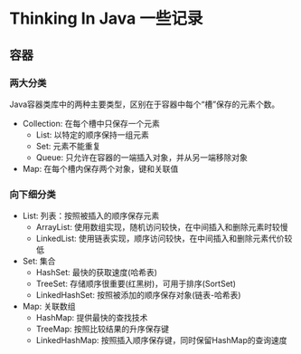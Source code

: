 # Thinking In Java 一些记录

## 容器
### 两大分类
Java容器类库中的两种主要类型，区别在于容器中每个“槽”保存的元素个数。
* Collection: 在每个槽中只保存一个元素
    * List: 以特定的顺序保持一组元素
    * Set: 元素不能重复
    * Queue: 只允许在容器的一端插入对象，并从另一端移除对象
* Map: 在每个槽内保存两个对象，键和关联值
### 向下细分类
* List: 列表：按照被插入的顺序保存元素
    * ArrayList: 使用数组实现，随机访问较快，在中间插入和删除元素时较慢
    * LinkedList: 使用链表实现，顺序访问较快，在中间插入和删除元素代价较低
* Set: 集合
    * HashSet: 最快的获取速度(哈希表)
    * TreeSet: 存储顺序很重要(红黑树)，可用于排序(SortSet)
    * LinkedHashSet: 按照被添加的顺序保存对象(链表-哈希表)
* Map: 关联数组
    * HashMap: 提供最快的查找技术
    * TreeMap: 按照比较结果的升序保存键
    * LinkedHashMap: 按照插入顺序保存键，同时保留HashMap的查询速度


